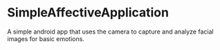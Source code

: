 # SimpleAffectiveApplication
A simple android app that uses the camera to capture and analyze facial images for basic emotions.
